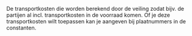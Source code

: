 De transportkosten die worden berekend door de veiling zodat bijv. de partijen al incl. transportkosten in de voorraad komen. Of je deze transportkosten wilt toepassen kan je aangeven bij plaatnummers in de constanten.